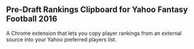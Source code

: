 Pre-Draft Rankings Clipboard for Yahoo Fantasy Football 2016
------------------------------------------------------------
A Chrome extension that lets you copy player rankings from an external source into
your Yahoo preferred players list.
